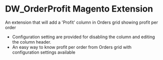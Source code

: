 # DW_OrderProfit Magento Extension
An extension that will add a 'Profit' column in Orders grid showing profit per order
- Configuration setting are provided for disabling the column and editing the column header.
- An easy way to know profit per order from Orders grid with configuration settings available
